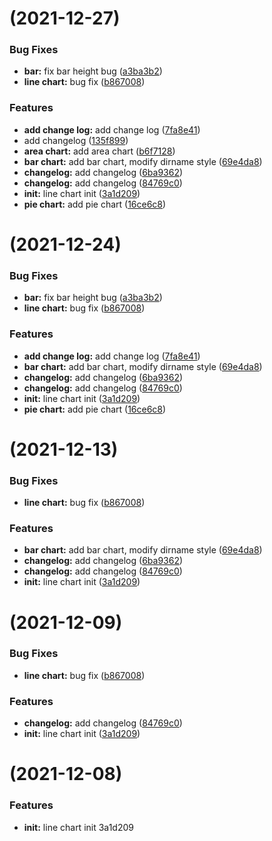 #  (2021-12-27)


### Bug Fixes

* **bar:** fix bar height bug ([a3ba3b2](https://github.com/faker-web/lchart/commit/a3ba3b2fc89de8133a020ade86174076ef8bb82e))
* **line chart:** bug fix ([b867008](https://github.com/faker-web/lchart/commit/b8670080f14fb5c73b96b7a8161f91c38859ab95))


### Features

* **add change log:** add change log ([7fa8e41](https://github.com/faker-web/lchart/commit/7fa8e4146654ee403b52b1513132b7bacaaf97e6))
* add changelog ([135f899](https://github.com/faker-web/lchart/commit/135f8997eaaf2f9fea3ed5271f619ab9831646a3))
* **area chart:** add area chart ([b6f7128](https://github.com/faker-web/lchart/commit/b6f7128e0cdd586a3b64558efcdc19870f08a45d))
* **bar chart:** add bar chart, modify dirname style ([69e4da8](https://github.com/faker-web/lchart/commit/69e4da8d6c4c64bb31783a7e7b8299f252062c13))
* **changelog:** add changelog ([6ba9362](https://github.com/faker-web/lchart/commit/6ba93625e284967236fc656d46597b2ea382c212))
* **changelog:** add changelog ([84769c0](https://github.com/faker-web/lchart/commit/84769c08f70a087b428478c201a9161d6944ebe9))
* **init:** line chart init ([3a1d209](https://github.com/faker-web/lchart/commit/3a1d2099432e107754cacebf06745ee6cfc41572))
* **pie chart:** add pie chart ([16ce6c8](https://github.com/faker-web/lchart/commit/16ce6c85909832914497593ca3024936924bd4ae))



#  (2021-12-24)


### Bug Fixes

* **bar:** fix bar height bug ([a3ba3b2](https://github.com/faker-web/lchart/commit/a3ba3b2fc89de8133a020ade86174076ef8bb82e))
* **line chart:** bug fix ([b867008](https://github.com/faker-web/lchart/commit/b8670080f14fb5c73b96b7a8161f91c38859ab95))


### Features

* **add change log:** add change log ([7fa8e41](https://github.com/faker-web/lchart/commit/7fa8e4146654ee403b52b1513132b7bacaaf97e6))
* **bar chart:** add bar chart, modify dirname style ([69e4da8](https://github.com/faker-web/lchart/commit/69e4da8d6c4c64bb31783a7e7b8299f252062c13))
* **changelog:** add changelog ([6ba9362](https://github.com/faker-web/lchart/commit/6ba93625e284967236fc656d46597b2ea382c212))
* **changelog:** add changelog ([84769c0](https://github.com/faker-web/lchart/commit/84769c08f70a087b428478c201a9161d6944ebe9))
* **init:** line chart init ([3a1d209](https://github.com/faker-web/lchart/commit/3a1d2099432e107754cacebf06745ee6cfc41572))
* **pie chart:** add pie chart ([16ce6c8](https://github.com/faker-web/lchart/commit/16ce6c85909832914497593ca3024936924bd4ae))



#  (2021-12-13)


### Bug Fixes

* **line chart:** bug fix ([b867008](https://github.com/faker-web/lchart/commit/b8670080f14fb5c73b96b7a8161f91c38859ab95))


### Features

* **bar chart:** add bar chart, modify dirname style ([69e4da8](https://github.com/faker-web/lchart/commit/69e4da8d6c4c64bb31783a7e7b8299f252062c13))
* **changelog:** add changelog ([6ba9362](https://github.com/faker-web/lchart/commit/6ba93625e284967236fc656d46597b2ea382c212))
* **changelog:** add changelog ([84769c0](https://github.com/faker-web/lchart/commit/84769c08f70a087b428478c201a9161d6944ebe9))
* **init:** line chart init ([3a1d209](https://github.com/faker-web/lchart/commit/3a1d2099432e107754cacebf06745ee6cfc41572))



#  (2021-12-09)


### Bug Fixes

* **line chart:** bug fix ([b867008](https://github.com/faker-web/lchart/commit/b8670080f14fb5c73b96b7a8161f91c38859ab95))


### Features

* **changelog:** add changelog ([84769c0](https://github.com/faker-web/lchart/commit/84769c08f70a087b428478c201a9161d6944ebe9))
* **init:** line chart init ([3a1d209](https://github.com/faker-web/lchart/commit/3a1d2099432e107754cacebf06745ee6cfc41572))



#  (2021-12-08)


### Features

* **init:** line chart init 3a1d209







